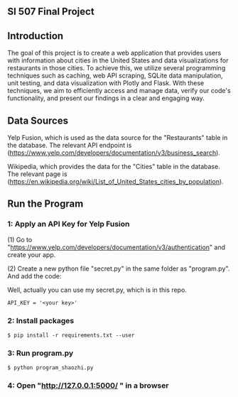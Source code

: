 ## SI 507 Final Project

## Introduction
The goal of this project is to create a web application that provides users with information about cities in the United States and data visualizations for restaurants in those cities. To achieve this, we utilize several programming techniques such as caching, web API scraping, SQLite data manipulation, unit testing, and data visualization with Plotly and Flask. With these techniques, we aim to efficiently access and manage data, verify our code's functionality, and present our findings in a clear and engaging way.


## Data Sources
Yelp Fusion, which is used as the data source for the "Restaurants" table in the database. The relevant API endpoint is (https://www.yelp.com/developers/documentation/v3/business_search).


Wikipedia, which provides the data for the "Cities" table in the database. The relevant page is (https://en.wikipedia.org/wiki/List_of_United_States_cities_by_population). 



## Run the Program
### 1: Apply an API Key for Yelp Fusion
(1) Go to "https://www.yelp.com/developers/documentation/v3/authentication" and create your app.

(2) Create a new python file "secret.py" in the same folder as "program.py". And add the code:

Well, actually you can use my secret.py, which is in this repo. 
```
API_KEY = '<your key>'
```  
### 2: Install packages
```
$ pip install -r requirements.txt --user
```  

### 3: Run program.py  
```  
$ python program_shaozhi.py
```  
### 4: Open "http://127.0.0.1:5000/ " in a browser
